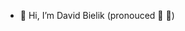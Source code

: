 - 👋 Hi, I’m David Bielik (pronouced 🐝 👅)

<!---
dbielik236/dbielik236 is a ✨ special ✨ repository because its `README.md` (this file) appears on your GitHub profile.
You can click the Preview link to take a look at your changes.
--->
